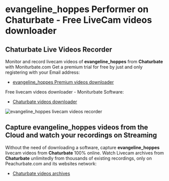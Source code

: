 # evangeline_hoppes Performer on Chaturbate - Free LiveCam videos downloader

## Chaturbate Live Videos Recorder

Monitor and record livecam videos of **evangeline_hoppes** from **Chaturbate** with Moniturbate.com
Get a premium trial for free by just and only registering with your Email address:
* [evangeline_hoppes Premium videos downloader](https://moniturbate.com/request-demo-licence-key.html)

Free livecam videos downloader - Moniturbate Software:
* [Chaturbate videos downloader](https://moniturbate.com/moniturbate-download-software.html)

![evangeline_hoppes livecam videos recorder](https://peachurnet.com/templates/moniturbate-software.png)


## Capture evangeline_hoppes videos from the Cloud and watch your recordings on Streaming

Without the need of downloading a software, capture **evangeline_hoppes** livecam videos from **Chaturbate** 100% online.
Watch Livecam archives from **Chaturbate** unlimitedly from thousands of existing recordings, only on Peachurbate.com and its websites network:
* [Chaturbate videos archives](https://peachurnet.com/)